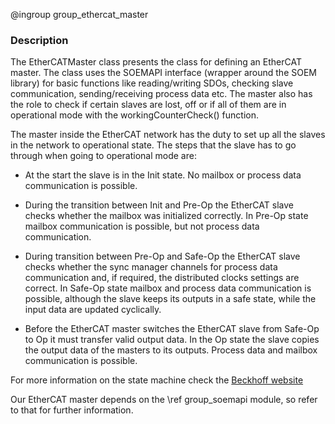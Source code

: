 @ingroup group_ethercat_master

### Description

The EtherCATMaster class presents the class for defining an EtherCAT master. The class uses the SOEMAPI interface (wrapper around the SOEM library) for basic functions like reading/writing SDOs, checking slave communication, sending/receiving process data etc. The master also has the role to check if certain slaves are lost, off or if all of them are in operational mode with the workingCounterCheck() function.

The master inside the EtherCAT network has the duty to set up all the slaves in the network to operational state.
The steps that the slave has to go through when going to operational mode are:

* At the start the slave is in the Init state. No mailbox or process data communication is possible.

* During the transition between Init and Pre-Op the EtherCAT slave checks whether the mailbox was initialized correctly.
In Pre-Op state mailbox communication is possible, but not process data communication.

* During transition between Pre-Op and Safe-Op the EtherCAT slave checks whether the sync manager channels for process data communication and, if required, the distributed clocks settings are correct.
In Safe-Op state mailbox and process data communication is possible, although the slave keeps its outputs in a safe state, while the input data are updated cyclically.

* Before the EtherCAT master switches the EtherCAT slave from Safe-Op to Op it must transfer valid output data.
In the Op state the slave copies the output data of the masters to its outputs. Process data and mailbox communication is possible.

For more information on the state machine check the [Beckhoff website](https://infosys.beckhoff.com/english.php?content=../content/1033/ax5000_usermanual/html/Bt_EcBasics_EcStateMachine.htm&id)

Our EtherCAT master depends on the \ref group_soemapi module, so refer to that for further information.
